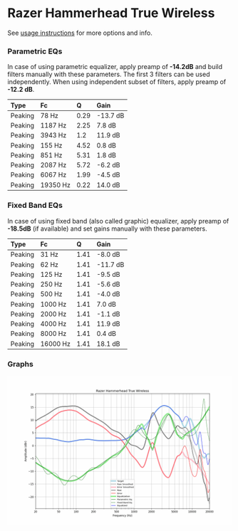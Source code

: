 # Razer Hammerhead True Wireless
See [usage instructions](https://github.com/jaakkopasanen/AutoEq#usage) for more options and info.

### Parametric EQs
In case of using parametric equalizer, apply preamp of **-14.2dB** and build filters manually
with these parameters. The first 3 filters can be used independently.
When using independent subset of filters, apply preamp of **-12.2 dB**.

| Type    | Fc       |    Q | Gain     |
|:--------|:---------|:-----|:---------|
| Peaking | 78 Hz    | 0.29 | -13.7 dB |
| Peaking | 1187 Hz  | 2.25 | 7.8 dB   |
| Peaking | 3943 Hz  | 1.2  | 11.9 dB  |
| Peaking | 155 Hz   | 4.52 | 0.8 dB   |
| Peaking | 851 Hz   | 5.31 | 1.8 dB   |
| Peaking | 2087 Hz  | 5.72 | -6.2 dB  |
| Peaking | 6067 Hz  | 1.99 | -4.5 dB  |
| Peaking | 19350 Hz | 0.22 | 14.0 dB  |

### Fixed Band EQs
In case of using fixed band (also called graphic) equalizer, apply preamp of **-18.5dB**
(if available) and set gains manually with these parameters.

| Type    | Fc       |    Q | Gain     |
|:--------|:---------|:-----|:---------|
| Peaking | 31 Hz    | 1.41 | -8.0 dB  |
| Peaking | 62 Hz    | 1.41 | -11.7 dB |
| Peaking | 125 Hz   | 1.41 | -9.5 dB  |
| Peaking | 250 Hz   | 1.41 | -5.6 dB  |
| Peaking | 500 Hz   | 1.41 | -4.0 dB  |
| Peaking | 1000 Hz  | 1.41 | 7.0 dB   |
| Peaking | 2000 Hz  | 1.41 | -1.1 dB  |
| Peaking | 4000 Hz  | 1.41 | 11.9 dB  |
| Peaking | 8000 Hz  | 1.41 | 0.4 dB   |
| Peaking | 16000 Hz | 1.41 | 18.1 dB  |

### Graphs
![](./Razer%20Hammerhead%20True%20Wireless.png)